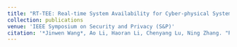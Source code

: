 ```yaml
---
title: "RT-TEE: Real-time System Availability for Cyber-physical Systems using ARM TrustZone"
collection: publications
venue: 'IEEE Symposium on Security and Privacy (S&P)'
citation: '*Jinwen Wang*, Ao Li, Haoran Li, Chenyang Lu, Ning Zhang. "RT-TEE: Real-time System Availability for Cyber-physical Systems using ARM TrustZone.", IEEE Symposium on Security and Privacy (S&P), IEEE Computer Society, 2022 (Acceptance Rate: 13.9%).'
---
```

